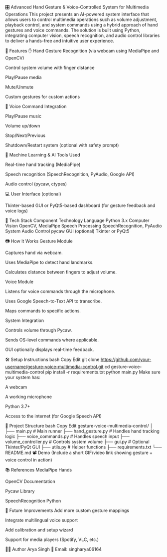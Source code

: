 🎛️ Advanced Hand Gesture & Voice-Controlled System for Multimedia Operations
This project presents an AI-powered system interface that allows users to control multimedia operations such as volume adjustment, playback control, and system commands using a hybrid approach of hand gestures and voice commands. The solution is built using Python, integrating computer vision, speech recognition, and audio control libraries to deliver a hands-free and intuitive user experience.

🚀 Features
✋ Hand Gesture Recognition (via webcam using MediaPipe and OpenCV)

Control system volume with finger distance

Play/Pause media

Mute/Unmute

Custom gestures for custom actions

🎤 Voice Command Integration

Play/Pause music

Volume up/down

Stop/Next/Previous

Shutdown/Restart system (optional with safety prompt)

🧠 Machine Learning & AI Tools Used

Real-time hand tracking (MediaPipe)

Speech recognition (SpeechRecognition, PyAudio, Google API)

Audio control (pycaw, ctypes)

💻 User Interface (optional)

Tkinter-based GUI or PyQt5-based dashboard (for gesture feedback and voice logs)

🧰 Tech Stack
Component	Technology
Language	Python 3.x
Computer Vision	OpenCV, MediaPipe
Speech Processing	SpeechRecognition, PyAudio
System Audio Control	pycaw
GUI (optional)	Tkinter or PyQt5

📷 How It Works
Gesture Module

Captures hand via webcam.

Uses MediaPipe to detect hand landmarks.

Calculates distance between fingers to adjust volume.

Voice Module

Listens for voice commands through the microphone.

Uses Google Speech-to-Text API to transcribe.

Maps commands to specific actions.

System Integration

Controls volume through Pycaw.

Sends OS-level commands where applicable.

GUI optionally displays real-time feedback.

🛠️ Setup Instructions
bash
Copy
Edit
git clone https://github.com/your-username/gesture-voice-multimedia-control.git
cd gesture-voice-multimedia-control
pip install -r requirements.txt
python main.py
Make sure your system has:

A webcam

A working microphone

Python 3.7+

Access to the internet (for Google Speech API)

📁 Project Structure
bash
Copy
Edit
gesture-voice-multimedia-control/
│
├── main.py                  # Main runner
├── hand_gesture.py          # Handles hand tracking logic
├── voice_commands.py        # Handles speech input
├── volume_controller.py     # Controls system volume
├── gui.py                   # Optional Tkinter/PyQt GUI
├── utils.py                 # Helper functions
├── requirements.txt
└── README.md
📽️ Demo
(Include a short GIF/video link showing gesture + voice control in action)

📚 References
MediaPipe Hands

OpenCV Documentation

Pycaw Library

SpeechRecognition Python

📌 Future Improvements
Add more custom gesture mappings

Integrate multilingual voice support

Add calibration and setup wizard

Support for media players (Spotify, VLC, etc.)

🧑‍💻 Author
Arya Singh
📧 Email: singharya06164


